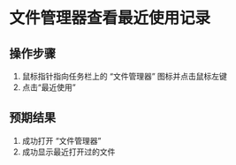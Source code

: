 # 文件管理器查看最近使用记录

## 操作步骤

1. 鼠标指针指向任务栏上的 “文件管理器” 图标并点击鼠标左键
2. 点击“最近使用”

## 预期结果

1. 成功打开 “文件管理器”
2. 成功显示最近打开过的文件


